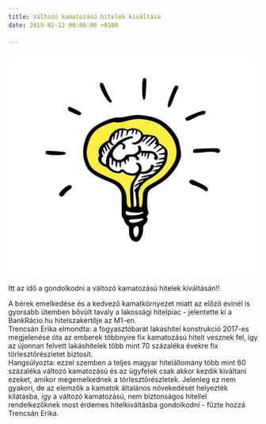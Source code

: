 ```yaml
---
title: Változó kamatozású hitelek kiváltása
date: 2019-02-12 00:00:00 +0100

---
```

![](/uploads/bulb.jpg)

Itt az idő a gondolkodni a változó kamatozású hitelek kiváltásán‼️

A bérek emelkedése és a kedvező kamatkörnyezet miatt az előző évinél is gyorsabb ütemben bővült tavaly a lakossági hitelpiac - jelentette ki a BankRácio.hu hitelszakértője az M1-en.  
Trencsán Erika elmondta: a fogyasztóbarát lakáshitel konstrukció 2017-es megjelenése óta az emberek többnyire fix kamatozású hitelt vesznek fel, így az újonnan felvett lakáshitelek több mint 70 százaléka évekre fix törlesztőrészletet biztosít.  
Hangsúlyozta: ezzel szemben a teljes magyar hitelállomány több mint 60 százaléka változó kamatozású és az ügyfelek csak akkor kezdik kiváltani ezeket, amikor megemelkednek a törlesztőrészletek. Jelenleg ez nem gyakori, de az elemzők a kamatok általános növekedését helyezték kilátásba, így a változó kamatozású, nem biztonságos hitellel rendelkezőknek most érdemes hitelkiváltásba gondolkodni - fűzte hozzá Trencsán Erika.